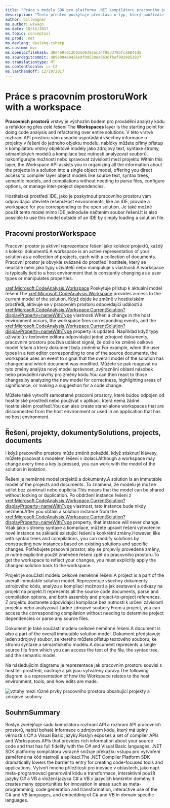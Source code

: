 ```yaml
---
title: "Práce s modelu SDK pro platformu .NET kompilátoru pracovního prostoru."
description: "Tento přehled poskytuje představu o typ, který používáte pro dotazování a zpracování pracovního prostoru a projektů pro váš kód."
author: billwagner
ms.author: wiwagn
ms.date: 10/15/2017
ms.topic: conceptual
ms.prod: .net
ms.devlang: devlang-csharp
ms.custom: mvc
ms.openlocfilehash: d0d4e9c012b025b9393ac34f0833795fca9841d5
ms.sourcegitcommit: d095094e942eedf09530ea5636fbaf9029853027
ms.translationtype: MT
ms.contentlocale: cs-CZ
ms.lasthandoff: 12/19/2017
---
```

# <a name="work-with-a-workspace"></a><span data-ttu-id="8bfd4-103">Práce s pracovním prostoru</span><span class="sxs-lookup"><span data-stu-id="8bfd4-103">Work with a workspace</span></span>

<span data-ttu-id="8bfd4-104">**Pracovních prostorů** vrstvy je výchozím bodem pro provádění analýzy kódu a refaktoring přes celé řešení.</span><span class="sxs-lookup"><span data-stu-id="8bfd4-104">The **Workspaces** layer is the starting point for doing code analysis and refactoring over entire solutions.</span></span> <span data-ttu-id="8bfd4-105">V této vrstvě rozhraní API prostoru vám usnadní uspořádání všechny informace o projekty v řešení do jednoho objektu modelu, nabídky můžete přímý přístup k kompilátoru vrstvy objektové modely jako zdrojový text, syntaxe stromy, sémantických modelů a kompilace bez nutnosti analyzovat souborů, nakonfigurujte možnosti nebo spravovat závislosti mezi projektu.</span><span class="sxs-lookup"><span data-stu-id="8bfd4-105">Within this layer, the Workspace API assists you in organizing all the information about the projects in a solution into a single object model, offering you direct access to compiler layer object models like source text, syntax trees, semantic models, and compilations without needing to parse files, configure options, or manage inter-project dependencies.</span></span> 

<span data-ttu-id="8bfd4-106">Hostitelská prostředí IDE, jako je poskytnout pracovního prostoru vám odpovídající otevřete řešení.</span><span class="sxs-lookup"><span data-stu-id="8bfd4-106">Host environments, like an IDE, provide a workspace for you corresponding to the open solution.</span></span> <span data-ttu-id="8bfd4-107">Je také možné použít tento model mimo IDE jednoduše načtením soubor řešení.</span><span class="sxs-lookup"><span data-stu-id="8bfd4-107">It is also possible to use this model outside of an IDE by simply loading a solution file.</span></span>

## <a name="workspace"></a><span data-ttu-id="8bfd4-108">Pracovní prostor</span><span class="sxs-lookup"><span data-stu-id="8bfd4-108">Workspace</span></span>

<span data-ttu-id="8bfd4-109">Pracovní prostor je aktivní reprezentace řešení jako kolekce projektů, každý s kolekci dokumentů.</span><span class="sxs-lookup"><span data-stu-id="8bfd4-109">A workspace is an active representation of your solution as a collection of projects, each with a collection of documents.</span></span> <span data-ttu-id="8bfd4-110">Pracovní prostor je obvykle svázané do prostředí hostitele, který se neustále mění jako typy uživatelů nebo manipuluje s vlastností.</span><span class="sxs-lookup"><span data-stu-id="8bfd4-110">A workspace is typically tied to a host environment that is constantly changing as a user types or manipulates properties.</span></span> 

<span data-ttu-id="8bfd4-111"><xref:Microsoft.CodeAnalysis.Workspace> Poskytuje přístup k aktuální model řešení.</span><span class="sxs-lookup"><span data-stu-id="8bfd4-111">The <xref:Microsoft.CodeAnalysis.Workspace> provides access to the current model of the solution.</span></span> <span data-ttu-id="8bfd4-112">Když dojde ke změně v hostitelském prostředí, aktivuje se v pracovním prostoru odpovídající události a <xref:Microsoft.CodeAnalysis.Workspace.CurrentSolution?displayProperty=nameWithType> vlastnosti.</span><span class="sxs-lookup"><span data-stu-id="8bfd4-112">When a change in the host environment occurs, the workspace fires corresponding events, and the <xref:Microsoft.CodeAnalysis.Workspace.CurrentSolution?displayProperty=nameWithType> property is updated.</span></span> <span data-ttu-id="8bfd4-113">Například když typy uživatelů v textovém editoru odpovídající jedné zdrojové dokumenty, pracovním prostoru používá událost signál, že došlo ke změně celkové model řešení a který dokument byla změněna.</span><span class="sxs-lookup"><span data-stu-id="8bfd4-113">For example, when the user types in a text editor corresponding to one of the source documents, the workspace uses an event to signal that the overall model of the solution has changed and which document was modified.</span></span> <span data-ttu-id="8bfd4-114">Můžete se pak reagovat na tyto změny analýza nový model správnost, zvýraznění oblasti násobek nebo provádění návrhy pro změny kódu.</span><span class="sxs-lookup"><span data-stu-id="8bfd4-114">You can then react to those changes by analyzing the new model for correctness, highlighting areas of significance, or making a suggestion for a code change.</span></span> 

<span data-ttu-id="8bfd4-115">Můžete také vytvořit samostatné pracovní prostory, které budou odpojen od hostitelské prostředí nebo používat v aplikaci, která nemá žádné hostitelském prostředí.</span><span class="sxs-lookup"><span data-stu-id="8bfd4-115">You can also create stand-alone workspaces that are disconnected from the host environment or used in an application that has no host environment.</span></span>

## <a name="solutions-projects-documents"></a><span data-ttu-id="8bfd4-116">Řešení, projekty, dokumenty</span><span class="sxs-lookup"><span data-stu-id="8bfd4-116">Solutions, projects, documents</span></span>

<span data-ttu-id="8bfd4-117">I když pracovního prostoru může změnit pokaždé, když stisknutí klávesy, můžete pracovat s modelem řešení v izolaci.</span><span class="sxs-lookup"><span data-stu-id="8bfd4-117">Although a workspace may change every time a key is pressed, you can work with the model of the solution in isolation.</span></span> 

<span data-ttu-id="8bfd4-118">Řešení je neměnné model projektů a dokumenty.</span><span class="sxs-lookup"><span data-stu-id="8bfd4-118">A solution is an immutable model of the projects and documents.</span></span> <span data-ttu-id="8bfd4-119">To znamená, že modelu je možné sdílet bez zamknutí nebo duplicita.</span><span class="sxs-lookup"><span data-stu-id="8bfd4-119">This means that the model can be shared without locking or duplication.</span></span> <span data-ttu-id="8bfd4-120">Po obdržení instance řešení z <xref:Microsoft.CodeAnalysis.Workspace.CurrentSolution?displayProperty=nameWithType> vlastnost, tato instance bude nikdy nezmění.</span><span class="sxs-lookup"><span data-stu-id="8bfd4-120">After you obtain a solution instance from the <xref:Microsoft.CodeAnalysis.Workspace.CurrentSolution?displayProperty=nameWithType> property, that instance will never change.</span></span> <span data-ttu-id="8bfd4-121">Však jako s stromy syntaxe a kompilace, můžete upravit řešení vytvořením nové instance na základě existující řešení a konkrétní změny.</span><span class="sxs-lookup"><span data-stu-id="8bfd4-121">However, like with syntax trees and compilations, you can modify solutions by constructing new instances based on existing solutions and specific changes.</span></span> <span data-ttu-id="8bfd4-122">Potřebujete pracovní prostor, aby se projevily provedené změny, je nutné explicitně použít změněné řešení zpět do pracovního prostoru.</span><span class="sxs-lookup"><span data-stu-id="8bfd4-122">To get the workspace to reflect your changes, you must explicitly apply the changed solution back to the workspace.</span></span>

<span data-ttu-id="8bfd4-123">Projekt je součástí modelu celkové neměnné řešení.</span><span class="sxs-lookup"><span data-stu-id="8bfd4-123">A project is a part of the overall immutable solution model.</span></span> <span data-ttu-id="8bfd4-124">Reprezentuje všechny dokumenty zdrojového kódu, analýzu a kompilaci možnosti a jak sestavení a odkazy na projekt na projekt.</span><span class="sxs-lookup"><span data-stu-id="8bfd4-124">It represents all the source code documents, parse and compilation options, and both assembly and project-to-project references.</span></span> <span data-ttu-id="8bfd4-125">Z projektu dostanete odpovídající kompilace bez nutnosti k určení závislosti projektu nebo analyzovat žádné zdrojové soubory.</span><span class="sxs-lookup"><span data-stu-id="8bfd4-125">From a project, you can access the corresponding compilation without needing to determine project dependencies or parse any source files.</span></span>

<span data-ttu-id="8bfd4-126">Dokument je také součástí modelu celkové neměnné řešení.</span><span class="sxs-lookup"><span data-stu-id="8bfd4-126">A document is also a part of the overall immutable solution model.</span></span> <span data-ttu-id="8bfd4-127">Dokument představuje jeden zdrojový soubor, ze kterého můžete přístup textového souboru, ke stromu syntaxe a sémantického modelu.</span><span class="sxs-lookup"><span data-stu-id="8bfd4-127">A document represents a single source file from which you can access the text of the file, the syntax tree, and the semantic model.</span></span>

<span data-ttu-id="8bfd4-128">Na následujícím diagramu je reprezentace jak pracovním prostoru souvisí s hostiteli prostředí, nástroje a jak jsou vytvářeny úpravy.</span><span class="sxs-lookup"><span data-stu-id="8bfd4-128">The following diagram is a representation of how the Workspace relates to the host environment, tools, and how edits are made.</span></span>

![vztahy mezi různé prvky pracovního prostoru obsahující projekty a zdrojové soubory](media/workspace-obj-relations.png)

## <a name="summary"></a><span data-ttu-id="8bfd4-130">Souhrn</span><span class="sxs-lookup"><span data-stu-id="8bfd4-130">Summary</span></span>

<span data-ttu-id="8bfd4-131">Roslyn zveřejňuje sadu kompilátoru rozhraní API a rozhraní API pracovních prostorů, nabízí bohaté informace o zdrojovém kódu, který má úplný věrnosti s C# a Visual Basic jazyky.</span><span class="sxs-lookup"><span data-stu-id="8bfd4-131">Roslyn exposes a set of compiler APIs and Workspaces APIs that provides rich information about your source code and that has full fidelity with the C# and Visual Basic languages.</span></span>  <span data-ttu-id="8bfd4-132">.NET SDK platformy kompilátoru výrazně snižuje překážku vstupu pro vytvoření zaměřené na kód nástrojů a aplikací.</span><span class="sxs-lookup"><span data-stu-id="8bfd4-132">The .NET Compiler Platform SDK dramatically lowers the barrier to entry for creating code-focused tools and applications.</span></span> <span data-ttu-id="8bfd4-133">Vytvoří mnoho příležitosti pro inovace v oblastech, jako např. meta-programovací generování kódu a transformace, interaktivní použít jazyky C# a VB a vložení jazyka C# a VB v jazycích konkrétní domény.</span><span class="sxs-lookup"><span data-stu-id="8bfd4-133">It creates many opportunities for innovation in areas such as meta-programming, code generation and transformation, interactive use of the C# and VB languages, and embedding of C# and VB in domain specific languages.</span></span>  
